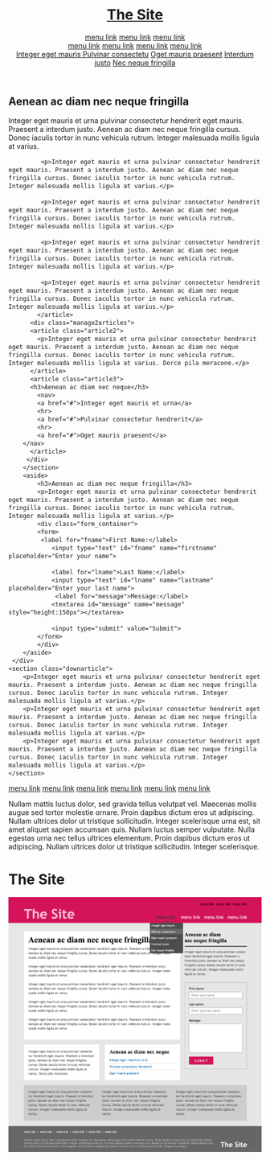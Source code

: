 <!DOCTYPE html>
<html>
<head>
	<title>Devbridge_Group</title>
	<link rel="stylesheet" type="text/css" href="devbridge_group.css">
</head>
<body>
	<!-- - - - - - headeris - - - - - - - -->

<header class="header">
	<div class="size">
			<a href="#" class="logo"><h1>The Site</h1></a>	
	   <div class="navigation">
		<nav class="container1">
    		<a href="#">menu link</a>
    		<a href="#">menu link</a>
    		<a href="#">menu link</a>
		</nav>
		<nav class="container2">
    		<a href="#" class="klikas">menu link</a>
    		<a href="#" class="klikas">menu link</a>
    		<a href="#" class="klikas">menu link</a>
    		<a href="#" class="klikas">menu link</a>
    		  <div class="kliko-content">
    <a href="#">Integer eget mauris </a>
    <a href="#">Pulvinar consectetu</a>
    <a href="#">Oget mauris praesent</a>
    <a href="#">Interdum justo</a>
    <a href="#">Nec neque fringilla</a>
  </div>
		</nav>
       </div>
       </header>
<!-- - - - - - mane page managment - - - - - - -->
       <div class="sectionmanpage2">
         <div class="sectionmanpage">
           <section class="2articles">	
	        <article class="article1">
		    <h2>Aenean ac diam nec neque fringilla</h2>
		     <p>Integer eget mauris et urna pulvinar consectetur hendrerit eget mauris. Praesent a interdum justo. Aenean ac diam nec neque fringilla cursus. Donec iaculis tortor in nunc vehicula rutrum. Integer malesuada mollis ligula at varius.</p>

		     <p>Integer eget mauris et urna pulvinar consectetur hendrerit eget mauris. Praesent a interdum justo. Aenean ac diam nec neque fringilla cursus. Donec iaculis tortor in nunc vehicula rutrum. Integer malesuada mollis ligula at varius.</p>

		     <p>Integer eget mauris et urna pulvinar consectetur hendrerit eget mauris. Praesent a interdum justo. Aenean ac diam nec neque fringilla cursus. Donec iaculis tortor in nunc vehicula rutrum. Integer malesuada mollis ligula at varius.</p>

		     <p>Integer eget mauris et urna pulvinar consectetur hendrerit eget mauris. Praesent a interdum justo. Aenean ac diam nec neque fringilla cursus. Donec iaculis tortor in nunc vehicula rutrum. Integer malesuada mollis ligula at varius.</p>

		     <p>Integer eget mauris et urna pulvinar consectetur hendrerit eget mauris. Praesent a interdum justo. Aenean ac diam nec neque fringilla cursus. Donec iaculis tortor in nunc vehicula rutrum. Integer malesuada mollis ligula at varius.</p>
	        </article>
	      <div class="manage2articles">
	      <article class="article2">
		    <p>Integer eget mauris et urna pulvinar consectetur hendrerit eget mauris. Praesent a interdum justo. Aenean ac diam nec neque fringilla cursus. Donec iaculis tortor in nunc vehicula rutrum. Integer malesuada mollis ligula at varius. Dorce pila meracone.</p>
	      </article>
	      <article class="article3">
		  <h3>Aenean ac diam nec neque</h3>
		  	<nav>
    		<a href="#">Integer eget mauris et urna</a>
    		<hr>
    		<a href="#">Pulvinar consectetur hendrerit</a>
    		<hr>
    		<a href="#">Oget mauris praesent</a>
		</nav>
	      </article>
         </div>
	    </section>
	   	<aside>
			<h3>Aenean ac diam nec neque fringilla</h3>
			<p>Integer eget mauris et urna pulvinar consectetur hendrerit eget mauris. Praesent a interdum justo. Aenean ac diam nec neque fringilla cursus. Donec iaculis tortor in nunc vehicula rutrum. Integer malesuada mollis ligula at varius.</p>
			<div class="form_container">
  			<form>
   			 <label for="fname">First Name:</label>
    			<input type="text" id="fname" name="firstname" placeholder="Enter your name">

    			<label for="lname">Last Name:</label>
    			<input type="text" id="lname" name="lastname" placeholder="Enter your last name">
   				 <label for="message">Message:</label>
    			<textarea id="message" name="message" style="height:150px"></textarea>

    			<input type="submit" value="Submit">
  			</form>
			</div>
	  	</aside>
	 </div>
	<section class="downarticle">
		<p>Integer eget mauris et urna pulvinar consectetur hendrerit eget mauris. Praesent a interdum justo. Aenean ac diam nec neque fringilla cursus. Donec iaculis tortor in nunc vehicula rutrum. Integer malesuada mollis ligula at varius.</p>
		<p>Integer eget mauris et urna pulvinar consectetur hendrerit eget mauris. Praesent a interdum justo. Aenean ac diam nec neque fringilla cursus. Donec iaculis tortor in nunc vehicula rutrum. Integer malesuada mollis ligula at varius.</p>
		<p>Integer eget mauris et urna pulvinar consectetur hendrerit eget mauris. Praesent a interdum justo. Aenean ac diam nec neque fringilla cursus. Donec iaculis tortor in nunc vehicula rutrum. Integer malesuada mollis ligula at varius.</p>
	</section>
</div> <!-- size tag-->	
</div>
	<footer>
	<div class="footer_info">
		<nav class="navdown">
    		<a href="#">menu link</a>
    		<a class="border_left" href="#">menu link</a>
    		<a class="border_left" href="#">menu link</a>
    		<a class="border_left" href="#">menu link</a>
   		 	<a class="border_left" href="#">menu link</a>
    		<a class="border_left" href="#">menu link</a>
		</nav>
		<div class="footer_flex">
			<p class="footer_text">
			Nullam mattis luctus dolor, sed gravida tellus volutpat vel. Maecenas mollis augue sed tortor molestie ornare. Proin dapibus dictum eros ut adipiscing. Nullam ultrices dolor ut tristique sollicitudin. Integer scelerisque urna est, sit amet aliquet sapien accumsan quis. Nullam luctus semper vulputate. Nulla egestas urna nec tellus ultrices elementum. Proin dapibus dictum eros ut adipiscing. Nullam ultrices dolor ut tristique sollicitudin. Integer scelerisque.
			</p>
			<h1 class="logo2">The Site</h1>
		</div>
	</div>
	</footer>
<img src="sample-site.png" alt="sample-site">
</body>
</html>

